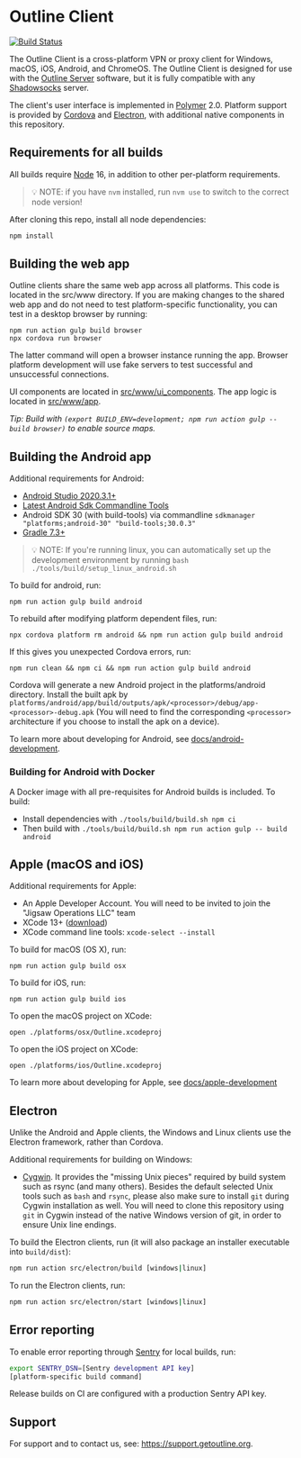 # Outline Client
[![Build Status](https://travis-ci.org/Jigsaw-Code/outline-client.svg?branch=master)](https://travis-ci.org/Jigsaw-Code/outline-client)

The Outline Client is a cross-platform VPN or proxy client for Windows, macOS, iOS, Android, and ChromeOS.  The Outline Client is designed for use with the [Outline Server](https://github.com/Jigsaw-Code/outline-server) software, but it is fully compatible with any [Shadowsocks](https://shadowsocks.org/) server.

The client's user interface is implemented in [Polymer](https://www.polymer-project.org/) 2.0.  Platform support is provided by [Cordova](https://cordova.apache.org/) and [Electron](https://electronjs.org/), with additional native components in this repository.

## Requirements for all builds

All builds require [Node](https://nodejs.org/) 16, in addition to other per-platform requirements. 

> 💡 NOTE: if you have `nvm` installed, run `nvm use` to switch to the correct node version!

After cloning this repo, install all node dependencies:

```sh
npm install
```

## Building the web app

Outline clients share the same web app across all platforms. This code is located in the src/www directory. If you are making changes to the shared web app and do not need to test platform-specific functionality, you can test in a desktop browser by running:

    npm run action gulp build browser
    npx cordova run browser

The latter command will open a browser instance running the app. Browser platform development will use fake servers to test successful and unsuccessful connections.

UI components are located in [src/www/ui_components](src/www/ui_components). The app logic is located in [src/www/app](src/www/app).

*Tip: Build with `(export BUILD_ENV=development; npm run action gulp -- build browser)` to enable source maps.*

## Building the Android app

Additional requirements for Android:

* [Android Studio 2020.3.1+](https://developer.android.com/studio)
* [Latest Android Sdk Commandline Tools](https://developer.android.com/studio/command-line)
* Android SDK 30 (with build-tools) via commandline `sdkmanager "platforms;android-30" "build-tools;30.0.3"`
* [Gradle 7.3+](https://gradle.org/install/)

> 💡 NOTE: If you're running linux, you can automatically set up the development environment by running `bash ./tools/build/setup_linux_android.sh`

To build for android, run:

    npm run action gulp build android

To rebuild after modifying platform dependent files, run:

    npx cordova platform rm android && npm run action gulp build android

If this gives you unexpected Cordova errors, run:

    npm run clean && npm ci && npm run action gulp build android

Cordova will generate a new Android project in the platforms/android directory. Install the built apk by `platforms/android/app/build/outputs/apk/<processor>/debug/app-<processor>-debug.apk` (You will need to find the corresponding `<processor>` architecture if you choose to install the apk on a device).

To learn more about developing for Android, see [docs/android-development](docs/android-development.md).

### Building for Android with Docker

A Docker image with all pre-requisites for Android builds is included.  To build:

* Install dependencies with `./tools/build/build.sh npm ci`
* Then build with `./tools/build/build.sh npm run action gulp -- build android`
  
## Apple (macOS and iOS)

Additional requirements for Apple:

* An Apple Developer Account.  You will need to be invited to join the "Jigsaw Operations LLC" team
* XCode 13+ ([download](https://developer.apple.com/xcode/))
* XCode command line tools: `xcode-select --install`

To build for macOS (OS X), run:

    npm run action gulp build osx

To build for iOS, run:

    npm run action gulp build ios

To open the macOS project on XCode:

    open ./platforms/osx/Outline.xcodeproj

To open the iOS project on XCode:

    open ./platforms/ios/Outline.xcodeproj

To learn more about developing for Apple, see [docs/apple-development](docs/apple-development.md)

## Electron

Unlike the Android and Apple clients, the Windows and Linux clients use the Electron framework, rather than Cordova.

Additional requirements for building on Windows:

* [Cygwin](https://cygwin.com/install.html). It provides the "missing Unix pieces" required by build system such as rsync (and many others). Besides the default selected Unix tools such as `bash` and `rsync`, please also make sure to install `git` during Cygwin installation as well. You will need to clone this repository using `git` in Cygwin instead of the native Windows version of git, in order to ensure Unix line endings.

To build the Electron clients, run (it will also package an installer executable into `build/dist`):

```sh
npm run action src/electron/build [windows|linux]
```

To run the Electron clients, run:

```sh
npm run action src/electron/start [windows|linux]
```


## Error reporting

To enable error reporting through [Sentry](https://sentry.io/) for local builds, run:

``` bash
export SENTRY_DSN=[Sentry development API key]
[platform-specific build command]
```
Release builds on CI are configured with a production Sentry API key.

## Support

For support and to contact us, see: https://support.getoutline.org.  
